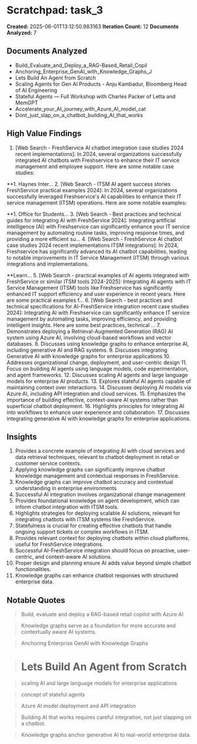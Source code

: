 # Scratchpad: task_3

**Created:** 2025-06-01T13:12:50.983163
**Iteration Count:** 12
**Documents Analyzed:** 7

## Documents Analyzed
- Build_Evaluate_and_Deploy_a_RAG-Based_Retail_Copil
- Anchoring_Enterprise_GenAI_with_Knowledge_Graphs_J
- Lets Build An Agent from Scratch
- Scaling Agents for Gen AI Products - Anju Kambadur, Bloomberg Head of AI Engineering
- Stateful Agents — Full Workshop with Charles Packer of Letta and MemGPT
- Accelerate_your_AI_journey_with_Azure_AI_model_cat
- Dont_just_slap_on_a_chatbot_building_AI_that_works

## High Value Findings
1. [Web Search - FreshService AI chatbot integration case studies 2024 recent implementations]: In 2024, several organizations successfully integrated AI chatbots with Freshservice to enhance their IT service management and employee support. Here are some notable case studies:

**1. Haynes Inter...
2. [Web Search - ITSM AI agent success stories FreshService practical examples 2024]: In 2024, several organizations successfully leveraged Freshservice's AI capabilities to enhance their IT service management (ITSM) operations. Here are some notable examples:

**1. Office for Students...
3. [Web Search - Best practices and technical guides for integrating AI with FreshService 2024]: Integrating artificial intelligence (AI) with Freshservice can significantly enhance your IT service management by automating routine tasks, improving response times, and providing a more efficient su...
4. [Web Search - FreshService AI chatbot case studies 2024 recent implementations ITSM integrations]: In 2024, Freshservice has significantly advanced its AI chatbot capabilities, leading to notable improvements in IT Service Management (ITSM) through various integrations and implementations.

**Learn...
5. [Web Search - practical examples of AI agents integrated with FreshService or similar ITSM tools 2024-2025]: Integrating AI agents with IT Service Management (ITSM) tools like Freshservice has significantly enhanced IT support efficiency and user experience in recent years. Here are some practical examples f...
6. [Web Search - best practices and technical specifications for AI-FreshService integration recent case studies 2024]: Integrating AI with Freshservice can significantly enhance IT service management by automating tasks, improving efficiency, and providing intelligent insights. Here are some best practices, technical ...
7. Demonstrates deploying a Retrieval-Augmented Generation (RAG) AI system using Azure AI, involving cloud-based workflows and vector databases.
8. Discusses using knowledge graphs to enhance enterprise AI, including generative AI and RAG systems.
9. Discusses integrating Generative AI with knowledge graphs for enterprise applications
10. Addresses organizational change, deployment, and user-centric design
11. Focus on building AI agents using language models, code experimentation, and agent frameworks.
12. Discusses scaling AI agents and large language models for enterprise AI products.
13. Explores stateful AI agents capable of maintaining context over interactions.
14. Discusses deploying AI models via Azure AI, including API integration and cloud services.
15. Emphasizes the importance of building effective, context-aware AI systems rather than superficial chatbot deployment.
16. Highlights principles for integrating AI into workflows to enhance user experience and collaboration.
17. Discusses integrating generative AI with knowledge graphs for enterprise applications.

## Insights
1. Provides a concrete example of integrating AI with cloud services and data retrieval techniques, relevant to chatbot deployment in retail or customer service contexts.
2. Applying knowledge graphs can significantly improve chatbot knowledge management and contextual responses in FreshService.
3. Knowledge graphs can improve chatbot accuracy and contextual understanding in enterprise environments
4. Successful AI integration involves organizational change management
5. Provides foundational knowledge on agent development, which can inform chatbot integration with ITSM tools.
6. Highlights strategies for deploying scalable AI solutions, relevant for integrating chatbots with ITSM systems like FreshService.
7. Statefulness is crucial for creating effective chatbots that handle ongoing support tickets or complex workflows in ITSM.
8. Provides relevant context for deploying chatbots within cloud platforms, useful for FreshService integrations.
9. Successful AI-FreshService integration should focus on proactive, user-centric, and context-aware AI solutions.
10. Proper design and planning ensure AI adds value beyond simple chatbot functionalities.
11. Knowledge graphs can enhance chatbot responses with structured enterprise data.

## Notable Quotes
> Build, evaluate and deploy a RAG-based retail copilot with Azure AI

> Knowledge graphs serve as a foundation for more accurate and contextually aware AI systems.

> Anchoring Enterprise GenAI with Knowledge Graphs

> # Lets Build An Agent from Scratch

> scaling AI and large language models for enterprise applications

> concept of stateful agents

> Azure AI model deployment and API integration

> Building AI that works requires careful integration, not just slapping on a chatbot.

> Knowledge graphs anchor generative AI to real-world enterprise data.
